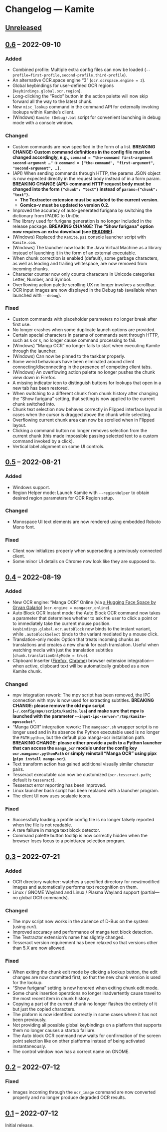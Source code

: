 # Changelog — Kamite

## [Unreleased]

## [0.6] – 2022-09-10

### Added

* Combined profile: Multiple extra config files can now be loaded
  (`--profile=first-profile,second-profile,third-profile`).
* An alternative OCR.space engine “3” (`ocr.ocrspace.engine = 3`).
* Global keybindings for user-defined OCR regions
  (`keybindings.global.ocr.region`).
* Long-clicking the “Redo” button in the action palette will now skip
  forward all the way to the latest chunk.
* New `misc_lookup` command in the command API for externally invoking lookups
  within Kamite’s client.
* (Windows) `Kamite (Debug).bat` script for convenient launching in debug mode
  with a console window.

### Changed

* Custom commands are now specified in the form of a list. **BREAKING CHANGE:
  Custom command definitions in the config file must be changed accordingly,
  e.g., `command = "the-command first-argument second-argument …"` → `command =
  ["the-command", "first-argument", "second-argument", …]`.**
* (API) When sending commands through HTTP, the params JSON object is now
  expected directly in the request body instead of in a form param. **BREAKING
  CHANGE (API): command HTTP request body must be changed into the form
  `{"chunk": "text"}` instead of `params={"chunk": "text"}`.**
  * **The Textractor extension must be updated to the current version.**
  * **Gomics-v must be updated to version 0.2.**
* Improved the accuracy of auto-generated furigana by switching the dictionary
  from IPADIC to UniDic.
* The library used for furigana generation is no longer included in the release
  package. **BREAKING CHANGE: The “Show furigana” option now requires an extra
  download (see
  [README](https://github.com/fauu/Kamite#auto-generated-furigana)).**
* (Windows) Replaced the `Kamite.ps1` console launcher script with `Kamite.com`.
* (Windows) The launcher now loads the Java Virtual Machine as a library instead
  of launching it in the form of an external executable.
* When chunk correction is enabled (default), some garbage characters, as well
  as leading and trailing whitespace, are now removed from incoming chunks.
* Character counter now only counts characters in Unicode categories Letter,
  Number, and Symbol.
* Overflowing action palette scrolling UX no longer involves a scrollbar.
* OCR input images are now displayed in the Debug tab (available when launched
  with `--debug`).

### Fixed

* Custom commands with placeholder parameters no longer break after first use.
* No longer crashes when some duplicate launch options are provided.
* Certain special characters in params of commands sent through HTTP, such as
  `&` or `$`, no longer cause command processing to fail.
* (Windows) “Manga OCR” no longer fails to start when executing Kamite through
  the launcher.
* (Windows) Can now be pinned to the taskbar properly.
* Some weird behaviours have been eliminated around client
  connecting/disconnecting in the presence of competing client tabs.
* (Windows) An overflowing action palette no longer pushes the chunk view down
  in Firefox.
* A missing indicator icon to distinguish buttons for lookups that open in a
  new tab has been restored.
* When switching to a different chunk from chunk history after changing the
  “Show furigana” setting, that setting is now applied to the current chunk
  switched into.
* Chunk text selection now behaves correctly in Flipped interface layout in
  cases when the cursor is dragged above the chunk while selecting.
* Overflowing current chunk area can now be scrolled when in Flipped layout.
* Clicking a command button no longer removes selection from the current chunk
  (this made impossible passing selected text to a custom command invoked by a
  click).
* Vertical label alignment on some UI controls.

## [0.5] – 2022-08-21

### Added

* Windows support.
* Region Helper mode: Launch Kamite with `--regionHelper` to obtain desired
  region parameters for OCR Region setup.

### Changed

* Monospace UI text elements are now rendered using embedded Roboto Mono font.

### Fixed

* Client now initializes properly when superseding a previously connected
  client.
* Some minor UI details on Chrome now look like they are supposed to.

## [0.4] – 2022-08-19

### Added

* New OCR engine: “Manga OCR” Online (via [a Hugging Face Space by Gryan
  Galario][manga-ocr-hf-gg]) (`ocr.engine = mangaocr_online`).
* Auto Block OCR Instant mode: the Auto Block OCR command now takes a parameter
  that determines whether to ask the user to click a point or to immediately
  take the current mouse position. `keybindings.global.ocr.autoBlock` now binds
  to the instant variant, while `.autoBlockSelect` binds to the variant
  mediated by a mouse click.
* Translation-only mode: Option that treats incoming chunks as translations and
  creates a new chunk for each translation. Useful when watching media with
  just the translation subtitles (`chunk.translationOnlyMode = true`).
* Clipboard Inserter ([Firefox][clipboard-inserter-ff],
  [Chrome][clipboard-inserter-chrome]) browser extension integration—when
  active, clipboard text will be automatically grabbed as a new Kamite chunk.

[manga-ocr-hf-gg]: https://huggingface.co/spaces/gryan-galario/manga-ocr-demo
[clipboard-inserter-ff]: https://addons.mozilla.org/en-US/firefox/addon/clipboard-inserter/
[clipboard-inserter-chrome]: https://chrome.google.com/webstore/detail/clipboard-inserter/deahejllghicakhplliloeheabddjajm

### Changed

* mpv integration rework: The mpv script has been removed, the IPC connection
  with mpv is now used for extracting subtitles. **BREAKING CHANGE: please
  remove the old mpv script (`~/.config/mpv/scripts/kamite.lua`) and make sure
  that mpv is launched with the parameter
  `--input-ipc-server="/tmp/kamite-mpvsocket"`**.
* “Manga OCR” integration rework: The `mangaocr.sh` wrapper script is no longer
  used and in its absence the Python executable used is no longer the `PATH`
  `python`, but the default pipx manga-ocr installation path. **BREAKING
  CHANGE: please either provide a path to a Python launcher that can access the
  `manga_ocr` module under the config key `ocr.mangaocr.pythonPath` or simply
  reinstall “Manga OCR” using pipx (`pipx install manga-ocr`)**.
* Text transform action has gained additional visually similar character pairs.
* Tesseract executable can now be customized (`ocr.tesseract.path`; default is
  `tesseract`).
* Tesseract error reporting has been improved.
* Linux launcher bash script has been replaced with a launcher program.
* The client UI now uses scalable icons.

### Fixed

* Successfully loading a profile config file is no longer falsely reported when
  the file is not readable.
* A rare failure in manga text block detector.
* Command palette button tooltip is now correctly hidden when the browser loses
  focus to a point/area selection program.

## [0.3] – 2022-07-21

### Added

* OCR directory watcher: watches a specified directory for new/modified images
  and automatically performs text recognition on them.
* Linux / GNOME Wayland and Linux / Plasma Wayland support (partial—no global
  OCR commands).

### Changed

* The mpv script now works in the absence of D-Bus on the system (using *curl*).
* Improved accuracy and performance of manga text block detection.
* The Textractor extension’s name has slightly changed.
* Tesseract version requirement has been relaxed so that versions other than 5.X
  are now allowed.

### Fixed

* When exiting the chunk edit mode by clicking a lookup button, the edit
  changes are now committed first, so that the new chunk version is used for the
  lookup.
* “Show furigana” setting is now honored when exiting chunk edit mode.
* Some chunk insertion operations no longer inadvertently cause travel to the most
  recent item in chunk history.
* Copying a part of the current chunk no longer flashes the entirety of it but just
  the copied characters.
* The plaform is now identified correctly in some cases where it has not been
  previously.
* Not providing all possible global keybindings on a platform that supports them
  no longer causes a startup failiure.
* The Auto block OCR command now waits for confirmation of the screen point
  selection like on other platforms instead of being activated instantaneously.
* The control window now has a correct name on GNOME.

## [0.2] – 2022-07-12

### Fixed

* Images incoming through the `ocr_image` command are now converted properly and
  no longer produce degraded OCR results.

## [0.1] – 2022-07-12

Initial release.

[Unreleased]: https://github.com/fauu/Kamite/compare/v0.6...HEAD
[0.6]: https://github.com/fauu/Kamite/releases/tag/v0.6
[0.5]: https://github.com/fauu/Kamite/releases/tag/v0.5
[0.4]: https://github.com/fauu/Kamite/releases/tag/v0.4
[0.3]: https://github.com/fauu/Kamite/releases/tag/v0.3
[0.2]: https://github.com/fauu/Kamite/releases/tag/v0.2
[0.1]: https://github.com/fauu/Kamite/releases/tag/v0.1
